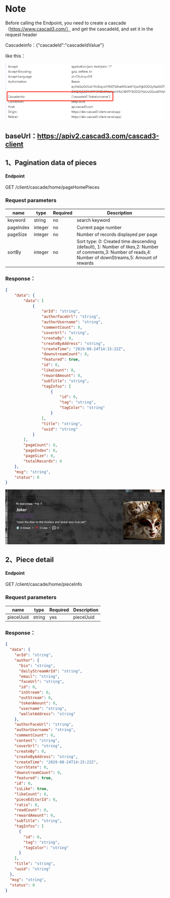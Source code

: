 # Note
Before calling the Endpoint, you need to create a cascade（https://www.cascad3.com/） and get the cascadeId, and set it in the request header

Cascadeinfo：{"cascadeId":"cascadeIdValue"}

like this：

![img_1.png](img_1.png)

## baseUrl：https://apiv2.cascad3.com/cascad3-client

## 1、Pagination data of pieces
#### Endpoint 
GET /client/cascade/home/pageHomePieces

### Request parameters

| name      |  type    | Required | Description   |
|-----------|---------|------|-------------------|
| keyword   |  string  | no   | search keyword    |
| pageIndex |  integer | no    | Current page number  |
| pageSize  |  integer | no    | Number of records displayed per page    |
| sortBy    | integer | no    | Sort type: 0: Created time descending (default), 1: Number of likes,2: Number of comments,3: Number of reads,4: Number of downStreams,5: Amount of rewards |

### Response：
```json
{
    "data": {
        "data": [
            {
                "arId": "string",              
                "authorFaceUrl": "string",
                "authorUsername": "string",
                "commentCount": 0,
                "coverUrl": "string",
                "createBy": 0,
                "createByAddress": "string",
                "createTime": "2019-08-24T14:15:22Z",
                "downstreamCount": 0,
                "featured": true,
                "id": 0,
                "likeCount": 0,
                "rewardAmount": 0,
                "subTitle": "string",
                "tagInfos": [
                    {
                        "id": 0,
                        "tag": "string",
                        "tagColor": "string"
                    }
                ],
                "title": "string",
                "uuid": "string"
            }
        ],
        "pageCount": 0,
        "pageIndex": 0,
        "pageSize": 0,
        "totalRecords": 0
    },
    "msg": "string",
    "status": 0
}
```
![img.png](img.png)


## 2、Piece detail
#### Endpoint
GET /client/cascade/home/pieceInfo

### Request parameters
| name      |  type    | Required | Description |
|-----------|---------|------|-----------|
|pieceUuid|string| yes |pieceUuid|

### Response：
```json
{
  "data": {
    "arId": "string",
    "author": {
      "bio": "string",
      "dailyStreamArId": "string",
      "email": "string",
      "faceUrl": "string",
      "id": 0,
      "inStream": 0,
      "outStream": 0,
      "tokenAmount": 0,
      "username": "string",
      "walletAddress": "string"
    },
    "authorFaceUrl": "string",
    "authorUsername": "string",
    "commentCount": 0,
    "content": "string",
    "coverUrl": "string",
    "createBy": 0,
    "createByAddress": "string",
    "createTime": "2019-08-24T14:15:22Z",
    "currState": 0,
    "downstreamCount": 0,
    "featured": true,
    "id": 0,
    "isLike": true,
    "likeCount": 0,
    "pieceEditorId": 0,
    "ratio": 0,
    "readCount": 0,
    "rewardAmount": 0,
    "subTitle": "string",
    "tagInfos": [
      {
        "id": 0,
        "tag": "string",
        "tagColor": "string"
      }
    ],
    "title": "string",
    "uuid": "string"
  },
  "msg": "string",
  "status": 0
}

```